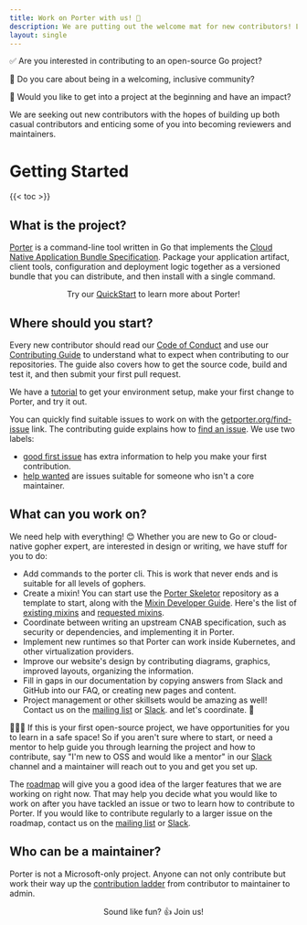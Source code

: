 ```yaml
---
title: Work on Porter with us! 💖
description: We are putting out the welcome mat for new contributors! Learn how to get started as a contributor and work your way up to a maintainer.
layout: single
---
```


✅ Are you interested in contributing to an open-source Go project?

🌈 Do you care about being in a welcoming, inclusive community?

🚀 Would you like to get into a project at the beginning and have an impact?

We are seeking out new contributors with the hopes of building up both
casual contributors and enticing some of you into becoming reviewers and
maintainers.

# Getting Started

{{< toc >}}

## What is the project?


[Porter] is a command-line tool written in Go that implements the [Cloud
Native Application Bundle Specification](https://deislabs.io/cnab). Package your
application artifact, client tools, configuration and deployment logic together
as a versioned bundle that you can distribute, and then install with a single
command.

<p align=center>Try our <a href="/quickstart/">QuickStart</a> to learn more about Porter!</p>

[Porter]: /

## Where should you start?

Every new contributor should read our [Code of Conduct][conduct] and use our
[Contributing Guide][contributing] to understand what to expect when
contributing to our repositories. The guide also covers how to get the source
code, build and test it, and then submit your first pull request.

We have a [tutorial] to get your environment setup, make your first change
to Porter, and try it out.

You can quickly find suitable issues to work on with the [getporter.org/find-issue] link.
The contributing guide explains how to [find an issue].
We use two labels:

* [good first issue] has extra information to help you make your first contribution.
* [help wanted] are issues suitable for someone who isn't a core maintainer.

[getporter.org/find-issue]: /find-issue/
[conduct]: /src/CODE_OF_CONDUCT.md
[contributing]: /contribute/guide/
[find an issue]: /contribute/guide/#find-an-issue
[good first issue]: /board/good+first+issue
[help wanted]: /board/help+wanted
[tutorial]: /contribute/tutorial/

## What can you work on?

We need help with everything! 😊 Whether you are new to Go or cloud-native
gopher expert, are interested in design or writing, we have stuff for you to
do:

* Add commands to the porter cli. This is work that never ends and is suitable
  for all levels of gophers.
* Create a mixin! You can start use the [Porter Skeletor][skeletor] repository
  as a template to start, along with the [Mixin Developer Guide][mixin-dev-guide].
  Here's the list of [existing mixins] and [requested mixins].
* Coordinate between writing an upstream CNAB specification, such as security or 
  dependencies, and implementing it in Porter.
* Implement new runtimes so that Porter can work inside Kubernetes, and other 
  virtualization providers.
* Improve our website's design by contributing diagrams, graphics, improved layouts,
  organizing the information.
* Fill in gaps in our documentation by copying answers from Slack and GitHub into 
  our FAQ, or creating new pages and content.
* Project management or other skillsets would be amazing as well! Contact
  us on the [mailing list] or [Slack]. and let's coordinate. 🙌

🙋🏻‍♀️ If this is your first open-source project, we have opportunities for you to
learn in a safe space! So if you aren't sure where to start, or need a mentor
to help guide you through learning the project and how to contribute, say 
"I'm new to OSS and would like a mentor" in our [Slack] channel and a maintainer 
will reach out to you and get you set up.

The [roadmap] will give you a good idea of the larger features that we
are working on right now. That may help you decide what you would like to work
on after you have tackled an issue or two to learn how to contribute to Porter.
If you would like to contribute regularly to a larger issue on the roadmap,
contact us on the [mailing list] or [Slack].

[skeletor]: https://github.com/getporter/skeletor
[mixin-dev-guide]: /mixin-dev-guide/
[roadmap]: /roadmap
[existing mixins]: https://github.com/getporter/packages/blob/main/mixins/index.json
[requested mixins]: https://github.com/getporter/porter/issues?q=is%3Aissue+is%3Aopen+label%3A%22mixin+idea%22
[mailing list]: https://groups.io/g/porter 

## Who can be a maintainer?

Porter is not a Microsoft-only project. Anyone can not only contribute but
work their way up the [contribution ladder] from contributor to 
maintainer to admin.

<p align="center">Sound like fun? 👍 Join us!</p>

[contribution ladder]: /src/CONTRIBUTION_LADDER.md
[Slack]: /community#slack
